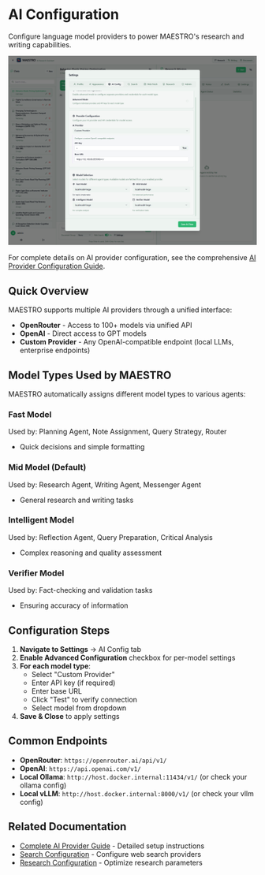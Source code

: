 # AI Configuration

Configure language model providers to power MAESTRO's research and writing capabilities.

![AI Configuration Interface](../../assets/images/settings/ai-config.png)

For complete details on AI provider configuration, see the comprehensive [AI Provider Configuration Guide](../../getting-started/configuration/ai-providers.md).

## Quick Overview

MAESTRO supports multiple AI providers through a unified interface:

- **OpenRouter** - Access to 100+ models via unified API
- **OpenAI** - Direct access to GPT models  
- **Custom Provider** - Any OpenAI-compatible endpoint (local LLMs, enterprise endpoints)

## Model Types Used by MAESTRO

MAESTRO automatically assigns different model types to various agents:

### Fast Model
Used by: Planning Agent, Note Assignment, Query Strategy, Router

- Quick decisions and simple formatting

### Mid Model (Default)
Used by: Research Agent, Writing Agent, Messenger Agent

- General research and writing tasks

### Intelligent Model
Used by: Reflection Agent, Query Preparation, Critical Analysis

- Complex reasoning and quality assessment

### Verifier Model
Used by: Fact-checking and validation tasks

- Ensuring accuracy of information

## Configuration Steps

1. **Navigate to Settings** → AI Config tab
2. **Enable Advanced Configuration** checkbox for per-model settings
3. **For each model type**:
      - Select "Custom Provider"
      - Enter API key (if required)
      - Enter base URL
      - Click "Test" to verify connection
      - Select model from dropdown
4. **Save & Close** to apply settings

## Common Endpoints

- **OpenRouter**: `https://openrouter.ai/api/v1/`
- **OpenAI**: `https://api.openai.com/v1/`
- **Local Ollama**: `http://host.docker.internal:11434/v1/` (or check your ollama config)
- **Local vLLM**: `http://host.docker.internal:8000/v1/` (or check your vllm config)

## Related Documentation

- [Complete AI Provider Guide](../../getting-started/configuration/ai-providers.md) - Detailed setup instructions
- [Search Configuration](search-config.md) - Configure web search providers
- [Research Configuration](research-config.md) - Optimize research parameters